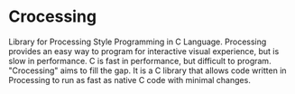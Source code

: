 # Crocessing
Library for Processing Style Programming in C Language.  Processing provides an easy way to program for interactive visual experience, but is slow in performance. C is fast in performance, but difficult to program. "Crocessing" aims to fill the gap. It is a C library that allows code written in Processing to run as fast as native C code with minimal changes.
